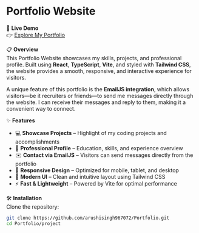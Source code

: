# Portfolio Website

🚀 **Live Demo**  
👉 [Explore My Portfolio](https://arushisingh967072.github.io/Portfolio/)

📋 **Overview**  
This Portfolio Website showcases my skills, projects, and professional profile. Built using **React**, **TypeScript**, **Vite**, and styled with **Tailwind CSS**, the website provides a smooth, responsive, and interactive experience for visitors.  

A unique feature of this portfolio is the **EmailJS integration**, which allows visitors—be it recruiters or friends—to send me messages directly through the website. I can receive their messages and reply to them, making it a convenient way to connect.  

✨ **Features**  
- 💻 **Showcase Projects** – Highlight of my coding projects and accomplishments  
- 📄 **Professional Profile** – Education, skills, and experience overview  
- ✉️ **Contact via EmailJS** – Visitors can send messages directly from the portfolio  
- 📱 **Responsive Design** – Optimized for mobile, tablet, and desktop  
- 🎨 **Modern UI** – Clean and intuitive layout using Tailwind CSS  
- ⚡ **Fast & Lightweight** – Powered by Vite for optimal performance  

🛠 **Installation**  
Clone the repository:

```bash
git clone https://github.com/arushisingh967072/Portfolio.git
cd Portfolio/project



